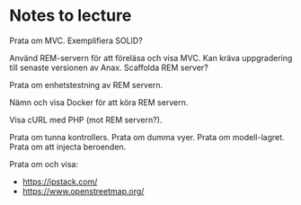 Notes to lecture
========================

Prata om MVC.
Exemplifiera SOLID?

Använd REM-servern för att föreläsa och visa MVC.
Kan kräva uppgradering till senaste versionen av Anax.
Scaffolda REM server?

Prata om enhetstestning av REM servern.

Nämn och visa Docker för att köra REM servern.

Visa cURL med PHP (mot REM servern?).

Prata om tunna kontrollers.
Prata om dumma vyer.
Prata om modell-lagret.
Prata om att injecta beroenden.

Prata om och visa:
 
* https://ipstack.com/
* https://www.openstreetmap.org/
